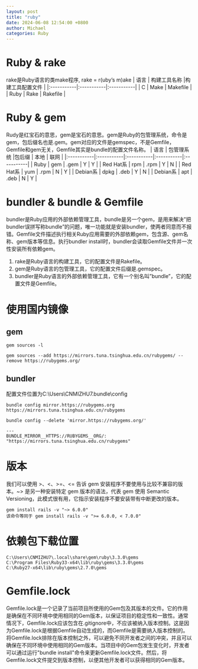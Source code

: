 ```yaml
---
layout: post
title: "ruby"
date: 2024-06-08 12:54:00 +0800
author: Michael
categories: Ruby
---
```


# Ruby & rake
rake是Ruby语言的类make程序, rake = r(uby’s m)ake
| 语言 | 构建工具名称 |构建工具配置文件 |
|:-----------|:-----------|:-----------|
| C | Make | Makefile |
| Ruby | Rake | Rakefile |

# Ruby & gem
Rudy是红宝石的意思，gem是宝石的意思。gem是Ruby的包管理系统，命令是gem，包后缀名也是.gem。gem对应的文件是gemspec，不是Gemfile，Gemfile和gem无关，Gemfile其实是bundle的配置文件名称。
| 语言 | 包管理系统 |包后缀 | 本地 | 联网 |
|:-----------|:-----------|:-----------|:-----------|:-----------|
| Ruby | gem | .gem | Y | Y |
| Red Hat系 | rpm | .rpm | Y | N |
| Red Hat系 | yum | .rpm | N | Y |
| Debian系 | dpkg | .deb | Y | N |
| Debian系 | apt | .deb | N | Y |

# bundler & bundle & Gemfile
bundler是Ruby应用的外部依赖管理工具，bundle是另一个gem，是用来解决”把bundler误拼写称bundle”的问题，唯一功能就是安装bundler，使两者同意而不报错。Gemfile文件描述执行相关Ruby应用需要的外部依赖gem，包含源、gem名称、gem版本等信息。执行bundler install时，bundler会读取Gemfile文件并一次性安装所有依赖gem。

1. rake是Ruby语言的构建工具，它的配置文件是Rakefile。
2. gem是Ruby语言的包管理工具，它的配置文件后缀是.gemspec。
3. bundler是Ruby语言的外部依赖管理工具，它有一个别名叫”bundle”，它的配置文件是Gemfile。

# 使用国内镜像
## gem
    gem sources -l

    gem sources --add https://mirrors.tuna.tsinghua.edu.cn/rubygems/ --remove https://rubygems.org/

## bundler
配置文件位置为C:\Users\CNMIZHU7\.bundle\config

    bundle config mirror.https://rubygems.org https://mirrors.tuna.tsinghua.edu.cn/rubygems

    bundle config --delete 'mirror.https://rubygems.org/'

    ---
    BUNDLE_MIRROR__HTTPS://RUBYGEMS__ORG/: "https://mirrors.tuna.tsinghua.edu.cn/rubygems"

# 版本
我们可以使用 >、<、>=、<= 告诉 gem 安装程序不要使用与比较不兼容的版本。~> 是另一种安装特定 gem 版本的语法，代表 gem 使用 Semantic Versioning，此模式很有用，它指示安装程序不要安装带有中断更改的版本。

    gem install rails -v "~> 6.0.0"
    该命令等同于 gem install rails -v ">= 6.0.0, < 7.0.0"

# 依赖包下载位置
    C:\Users\CNMIZHU7\.local\share\gem\ruby\3.3.0\gems
    C:\Program Files\Ruby33-x64\lib\ruby\gems\3.3.0\gems        
    C:\Ruby27-x64\lib\ruby\gems\2.7.0\gems

# Gemfile.lock
Gemfile.lock是一个记录了当前项目所使用的Gem包及其版本的文件。它的作用是确保在不同环境中使用相同的Gem版本，以保证项目的稳定性和一致性。通常情况下，Gemfile.lock应该包含在.gitignore中，不应该被纳入版本控制。这是因为Gemfile.lock是根据Gemfile自动生成的，而Gemfile是需要纳入版本控制的。将Gemfile.lock排除在版本控制之外，可以避免不同开发者之间的冲突，并且可以确保在不同环境中使用相同的Gem版本。当项目中的Gem包发生变化时，开发者可以通过运行"bundle install"命令来更新Gemfile.lock文件。然后，将Gemfile.lock文件提交到版本控制，以便其他开发者可以获得相同的Gem版本。
